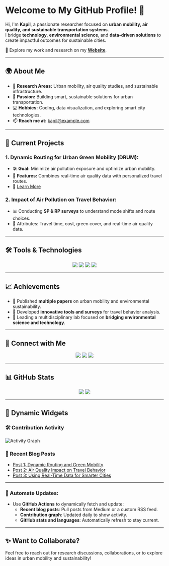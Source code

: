# Welcome to My GitHub Profile! 👋

Hi, I'm **Kapil**, a passionate researcher focused on **urban mobility, air quality, and sustainable transportation systems**.  
I bridge **technology**, **environmental science**, and **data-driven solutions** to create impactful outcomes for sustainable cities.  

🌟 Explore my work and research on my **[Website](https://sites.google.com/view/kapil-lab/home)**.

---

## 🌍 About Me

- 🔬 **Research Areas:** Urban mobility, air quality studies, and sustainable infrastructure.
- 🌱 **Passion:** Building smart, sustainable solutions for urban transportation.
- 💻 **Hobbies:** Coding, data visualization, and exploring smart city technologies.
- 📫 **Reach me at:** [kapil@example.com](mailto:kapil@example.com)

---

## 🚀 Current Projects
### **1. Dynamic Routing for Urban Green Mobility (DRUM):**
- 🛠️ **Goal:** Minimize air pollution exposure and optimize urban mobility.
- 🌿 **Features:** Combines real-time air quality data with personalized travel routes.
- 📖 [Learn More](https://sites.google.com/view/kapil-lab/projects)

### **2. Impact of Air Pollution on Travel Behavior:**
- 📊 Conducting **SP & RP surveys** to understand mode shifts and route choices.
- 🌟 Attributes: Travel time, cost, green cover, and real-time air quality data.

---

## 🛠️ Tools & Technologies
<div align="center">
  <img src="https://img.shields.io/badge/-Python-3776AB?style=flat-square&logo=python&logoColor=white" />
  <img src="https://img.shields.io/badge/-R-276DC3?style=flat-square&logo=r&logoColor=white" />
  <img src="https://img.shields.io/badge/-JavaScript-F7DF1E?style=flat-square&logo=javascript&logoColor=black" />
  <img src="https://img.shields.io/badge/-Git-F05032?style=flat-square&logo=git&logoColor=white" />
</div>

---

## 📈 Achievements
- 📝 Published **multiple papers** on urban mobility and environmental sustainability.
- 🔧 Developed **innovative tools and surveys** for travel behavior analysis.
- 🌟 Leading a multidisciplinary lab focused on **bridging environmental science and technology**.

---

## 🔗 Connect with Me
<div align="center">
  <a href="https://linkedin.com/in/kapil"><img src="https://img.shields.io/badge/-LinkedIn-blue?style=flat-square&logo=linkedin"></a>
  <a href="https://sites.google.com/view/kapil-lab/home"><img src="https://img.shields.io/badge/-Website-green?style=flat-square&logo=firefox"></a>
  <a href="mailto:kapilm.48@gmail.com"><img src="https://img.shields.io/badge/-Email-red?style=flat-square&logo=gmail"></a>
</div>

---

## 📊 GitHub Stats
<div align="center">
  <img src="https://github-readme-stats.vercel.app/api?username=kapil-username&show_icons=true&theme=radical" />
  <img src="https://github-readme-stats.vercel.app/api/top-langs/?username=kapil-username&layout=compact&theme=radical" />
</div>

---

## 🌟 Dynamic Widgets
### 🛠️ Contribution Activity
![Activity Graph](https://github-readme-activity-graph.vercel.app/graph?username=kapil-username&theme=react-dark)

### 🌟 Recent Blog Posts
<!-- BLOG-POST-LIST:START -->
- [Post 1: Dynamic Routing and Green Mobility](#)
- [Post 2: Air Quality Impact on Travel Behavior](#)
- [Post 3: Using Real-Time Data for Smarter Cities](#)
<!-- BLOG-POST-LIST:END -->

---

### 🚀 Automate Updates:
- Use **GitHub Actions** to dynamically fetch and update:
  - **Recent blog posts**: Pull posts from Medium or a custom RSS feed.
  - **Contribution graph**: Updated daily to show activity.
  - **GitHub stats and languages**: Automatically refresh to stay current.

---

## ✨ Want to Collaborate?
Feel free to reach out for research discussions, collaborations, or to explore ideas in urban mobility and sustainability!
